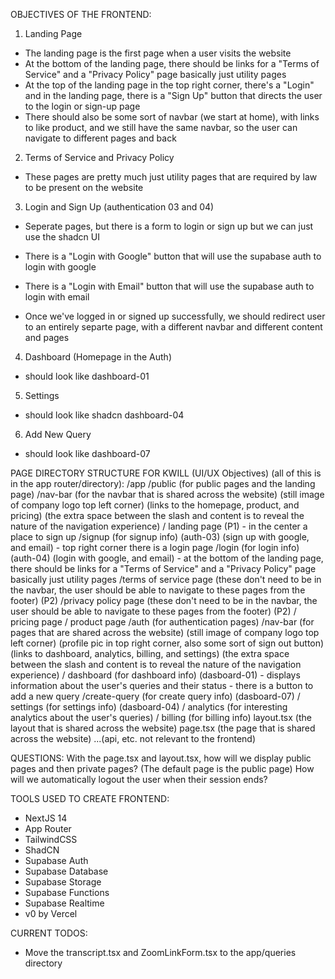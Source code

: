 
OBJECTIVES OF THE FRONTEND:
1. Landing Page
- The landing page is the first page when a user visits the website 
- At the bottom of the landing page, there should be links for a "Terms of Service" and a "Privacy Policy" page  basically just utility pages
- At the top of the landing page in the top right corner, there's a "Login"  and in the landing page, there is a "Sign Up" button that directs the user to the login or sign-up page 
- There should also be some sort of navbar (we start at home), with links to like product, and we still have the same navbar, so the user can navigate to different pages and back

2. Terms of Service and Privacy Policy
- These pages are pretty much just utility pages that are required by law to be present on the website

3. Login and Sign Up (authentication 03 and 04)
- Seperate pages, but there is a form to login or sign up but we can just use the shadcn UI
- There is a "Login with Google" button that will use the supabase auth to login with google
- There is a "Login with Email" button that will use the supabase auth to login with email

- Once we've logged in or signed up successfully, we should redirect user to an entirely separte page, with a different navbar and different content and pages

4. Dashboard (Homepage in the Auth)
- should look like dashboard-01

5. Settings 
- should look like shadcn dashboard-04

6. Add New Query
- should look like dashboard-07




PAGE DIRECTORY STRUCTURE FOR KWILL (UI/UX Objectives) (all of this is in the app router/directory):
/app
    /public (for public pages and the landing page)
        /nav-bar (for the navbar that is shared across the website) (still image of company logo top left corner) (links to the homepage, product, and pricing) (the extra space between the slash and content is to reveal the nature of the navigation experience)
        / landing page (P1)
        - in the center a place to sign up
            /signup (for signup info) (auth-03) (sign up with google, and email)
        - top right corner there is a login page
            /login (for login info) (auth-04) (login with google, and email)
        - at the bottom of the landing page, there should be links for a "Terms of Service" and a "Privacy Policy" page  basically just utility pages
            /terms of service page (these don't need to be in the navbar, the user should be able to navigate to these pages from the footer) (P2)
            /privacy policy page (these don't need to be in the navbar, the user should be able to navigate to these pages from the footer) (P2)
        / pricing page
        / product page
    /auth (for authentication pages)
        /nav-bar (for pages that are shared across the website) (still image of company logo top left corner) (profile pic in top right corner, also some sort of sign out button)(links to dashboard, analytics, billing, and settings) (the extra space between the slash and content is to reveal the nature of the navigation experience)
        / dashboard (for dashboard info) (dasboard-01)
            - displays information about the user's queries and their status
            - there is a button to add a new query
            /create-query (for create query info) (dasboard-07)
        / settings (for settings info) (dasboard-04)
        / analytics (for interesting analytics about the user's queries)
        / billing (for billing info)
    layout.tsx (the layout that is shared across the website)
    page.tsx (the page that is shared across the website)
    ...(api, etc. not relevant to the frontend)

QUESTIONS:
With the page.tsx and layout.tsx, how will we display public pages and then private pages? (The default page is the public page)
How will we automatically logout the user when their session ends?


TOOLS USED TO CREATE FRONTEND:
- NextJS 14
- App Router
- TailwindCSS
- ShadCN
- Supabase Auth
- Supabase Database
- Supabase Storage
- Supabase Functions
- Supabase Realtime
- v0 by Vercel

CURRENT TODOS:
- Move the transcript.tsx and ZoomLinkForm.tsx to the app/queries directory